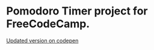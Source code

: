 # Pomodoro Timer project for FreeCodeCamp.
[Updated version on codepen](https://codepen.io/JLouisS/pen/bjVjJb)
